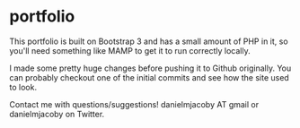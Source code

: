 # portfolio
This portfolio is built on Bootstrap 3 and has a small amount of PHP in it, so you'll need something like MAMP to get it to run correctly 
locally.

I made some pretty huge changes before pushing it to Github originally. You can probably checkout one of the initial commits and see how
the site used to look. 

Contact me with questions/suggestions! danielmjacoby AT gmail or danielmjacoby on Twitter.

